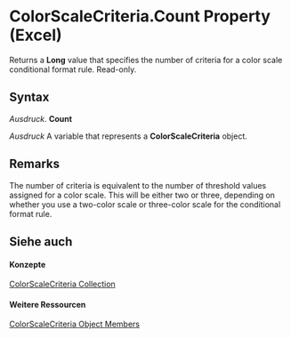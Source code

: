 
# ColorScaleCriteria.Count Property (Excel)

Returns a  **Long** value that specifies the number of criteria for a color scale conditional format rule. Read-only.


## Syntax

 _Ausdruck_. **Count**

 _Ausdruck_ A variable that represents a **ColorScaleCriteria** object.


## Remarks

The number of criteria is equivalent to the number of threshold values assigned for a color scale. This will be either two or three, depending on whether you use a two-color scale or three-color scale for the conditional format rule.


## Siehe auch


#### Konzepte


[ColorScaleCriteria Collection](9c50a2e4-aa22-92ca-6cef-2f8fc931ec33.md)
#### Weitere Ressourcen


[ColorScaleCriteria Object Members](http://msdn.microsoft.com/library/c73a24ba-662e-b050-a77b-ddf6046ae76f%28Office.15%29.aspx)